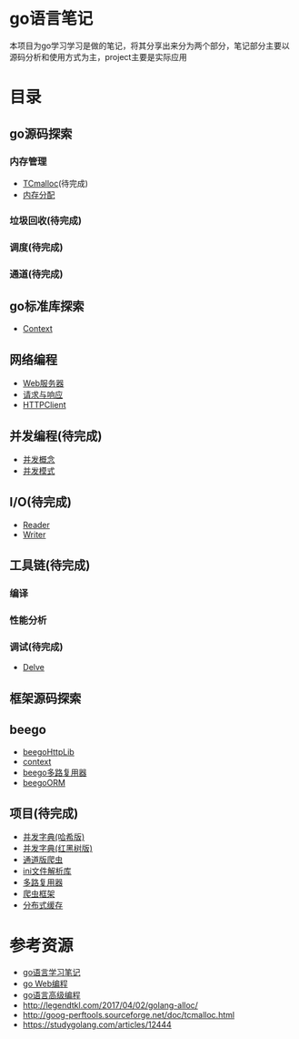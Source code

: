 # go语言笔记
本项目为go学习学习是做的笔记，将其分享出来分为两个部分，笔记部分主要以源码分析和使用方式为主，project主要是实际应用

# 目录
## go源码探索
###  内存管理
+ [TCmalloc](memory/TCMalloc介绍.md)(待完成)
+ [内存分配](memory/内存分配.md)
### 垃圾回收(待完成)

### 调度(待完成)

### 通道(待完成)

## go标准库探索
+ [Context](note/lib/context.md)


## 网络编程
+ [Web服务器](web/server.md)
+ [请求与响应](web/request&Resp.md)
+ [HTTPClient](web/client.md)
## 并发编程(待完成)
+ [并发概念](note/concurrency/概念.md)
+ [并发模式](note/concurrency/pattern.md)
## I/O(待完成)
+ [Reader](note/io/reader.md)
+ [Writer](note/io/writer.md)
## 工具链(待完成)
### 编译
### 性能分析
### 调试(待完成)
+ [Delve](note/tools/delve.md)
## 框架源码探索
## beego
+ [beegoHttpLib](note/beego/httplib.md)
+ [context](note/beego/context.md)
+ [beego多路复用器](note/beego/router.md)
+ [beegoORM](note/beego/orm.md)

## 项目(待完成)
+ [并发字典(哈希版)]()
+ [并发字典(红黑树版)]()
+ [通道版爬虫](project/down/README.md)
+ [ini文件解析库](project/conf/README.md)
+ [多路复用器]()
+ [爬虫框架](project/spider/README.md)
+ [分布式缓存]()

# 参考资源
+ [go语言学习笔记](https://book.douban.com/subject/26832468/)
+ [go Web编程](https://wizardforcel.gitbooks.io/build-web-application-with-golang/content/)
+ [go语言高级编程](https://books.studygolang.com/advanced-go-programming-book/)
+ http://legendtkl.com/2017/04/02/golang-alloc/
+ http://goog-perftools.sourceforge.net/doc/tcmalloc.html
+ https://studygolang.com/articles/12444